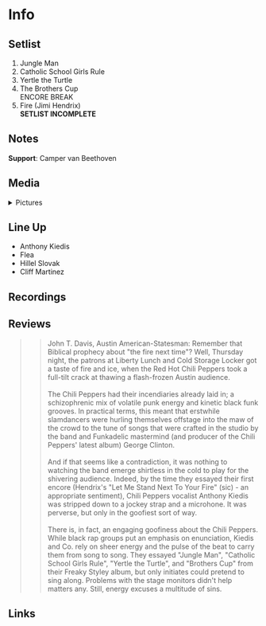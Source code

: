 # Info

## Setlist

1. Jungle Man
2. Catholic School Girls Rule
3. Yertle the Turtle
4. The Brothers Cup
<br>ENCORE BREAK
5. Fire (Jimi Hendrix)
<br>**SETLIST INCOMPLETE**

## Notes

**Support**: Camper van Beethoven

## Media 

<details>
  <summary>Pictures</summary>
  <!--<img alt="Setlist" title="Setlist" src="_.jpg" height="200" />
  <img alt="Clipping" title="Clipping" src="_.jpg" height="200" />
  <img alt="Ticket" title="Ticket" src="_.jpg" height="200" />  
  <img alt="Flyer" title="Flyer" src="_.jpg" height="200" />  -->
</details>

## Line Up

* Anthony Kiedis
* Flea
* Hillel Slovak
* Cliff Martinez

## Recordings

## Reviews
>> John T. Davis, Austin American-Statesman:
Remember that Biblical prophecy about "the fire next time"? Well, Thursday night, the patrons at Liberty Lunch and Cold Storage Locker got a taste of fire and ice, when the Red Hot Chili Peppers took a full-tilt crack at thawing a flash-frozen Austin audience.
<br><br>
The Chili Peppers had their incendiaries already laid in; a schizophrenic mix of volatile punk energy and kinetic black funk grooves. In practical terms, this meant that erstwhile slamdancers were hurling themselves offstage into the maw of the crowd to the tune of songs that were crafted in the studio by the band and Funkadelic mastermind (and producer of the Chili Peppers' latest album) George Clinton.
<br><br>
And if that seems like a contradiction, it was nothing to watching the band emerge shirtless in the cold to play for the shivering audience. Indeed, by the time they essayed their first encore (Hendrix's "Let Me Stand Next To Your Fire" (sic) - an appropriate sentiment), Chili Peppers vocalist Anthony Kiedis was stripped down to a jockey strap and a microhone. It was perverse, but only in the goofiest sort of way.
<br><br>
There is, in fact, an engaging goofiness about the Chili Peppers. While black rap groups put an emphasis on enunciation, Kiedis and Co. rely on sheer energy and the pulse of the beat to carry them from song to song. They essayed "Jungle Man", "Catholic School Girls Rule", "Yertle the Turtle", and "Brothers Cup" from their Freaky Styley album, but only initiates could pretend to sing along. Problems with the stage monitors didn't help matters any. Still, energy excuses a multitude of sins.

## Links